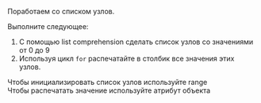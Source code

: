 Поработаем со списком узлов.

Выполните следующее:

1. С помощью list comprehension сделать список узлов со значениями от 0 до 9
2. Используя цикл `for` распечатайте в столбик все значения этих узлов.

<div class="hint">
  Чтобы инициализировать список узлов используйте range
</div>

<div class="hint">
  Чтобы распечатать значение используйте атрибут объекта
</div>